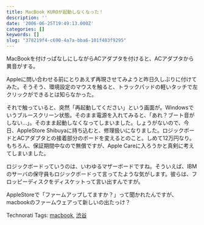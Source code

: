 ```yaml
---
title: MacBook KUROが起動しなくなった！
description: ''
date: '2006-06-25T19:49:13.000Z'
categories: []
keywords: []
slug: "378219f4-c690-4a7a-bba6-101f483f9295"
---
```

MacBookを付けっぱなしにしながらACアダプタを付けると、ACアダプタから異音がする。  
  
Appleに問い合わせる前にとりあえず再現させてみようと昨日久しぶりに付けてみた。そうそう、環境設定のマウスを触ると、トラックパッドの軽いタッチで左クリックができるとは知らなかった。

それで触っていると、突然「再起動してください」という画面が。Windowsでいうブルースクリーン状態。そのまま電源を入れてみると、「あれ？ブート音がしない…」。そのまま起動しなくなってしまいました。しょうがないので、今日、AppleStore Shibuyaに持ち込むと、修理扱いになりました。ロジックボードとACアダプタとの接着部分のボードを変えるとのこと。しめて12万円なり。もちろん、保証期間中なので無償ですが、Apple Careに入ろうかと真剣に考えてしまいました。  
  
ロジックボードっていうのは、いわゆるマザーボードですね。そういえば、IBMのサーバの保守員もロジックボードって言ってたような気がします。彼らは、フロッピーディスクをディスケットって言い出すんですが。

AppleStoreで「ファームアップしてますか？」って聞かれたんですが、macbookのファームウェアって新しいの出たっけ？

Technorati Tags: [macbook](http://www.technorati.com/tag/macbook), [渋谷](http://www.technorati.com/tag/渋谷)